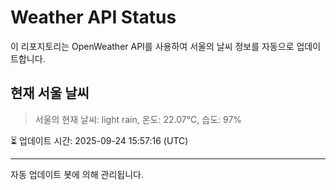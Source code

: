 
# Weather API Status

이 리포지토리는 OpenWeather API를 사용하여 서울의 날씨 정보를 자동으로 업데이트합니다.

## 현재 서울 날씨
> 서울의 현재 날씨: light rain, 온도: 22.07°C, 습도: 97%

⏳ 업데이트 시간: 2025-09-24 15:57:16 (UTC)

---
자동 업데이트 봇에 의해 관리됩니다.
